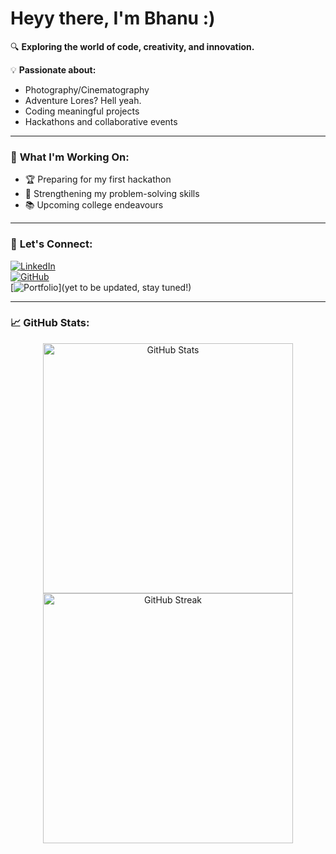 # Heyy there, I'm Bhanu :)

🔍 **Exploring the world of code, creativity, and innovation.**  

💡 **Passionate about:**  
- Photography/Cinematography
- Adventure Lores? Hell yeah.
- Coding meaningful projects
- Hackathons and collaborative events

---

### 🔧 **What I'm Working On:**  
- 🏆 Preparing for my first hackathon  
- 🌱 Strengthening my problem-solving skills  
- 📚 Upcoming college endeavours 

---

### 💬 **Let's Connect:**  
[![LinkedIn](https://img.shields.io/badge/LinkedIn-0A66C2?style=for-the-badge&logo=linkedin&logoColor=white)](https://www.linkedin.com/in/atabzo/)  
[![GitHub](https://img.shields.io/badge/GitHub-100000?style=for-the-badge&logo=github&logoColor=white)](https://github.com/atabzo)  
[![Portfolio](https://img.shields.io/badge/Portfolio-FFA500?style=for-the-badge)](yet to be updated, stay tuned!)

---

### 📈 **GitHub Stats:**  
<p align="center">
  <img src="https://github-readme-stats.vercel.app/api?username=atabzo&show_icons=true&theme=tokyonight" alt="GitHub Stats" width="400"/>
  <img src="https://github-readme-streak-stats.herokuapp.com/?user=atabzo&theme=tokyonight" alt="GitHub Streak" width="400"/>
</p>
